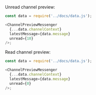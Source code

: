 Unread channel preview:

```js
const data = require('../docs/data.js');

<ChannelPreviewMessenger
  {...data.channelContext}
  latestMessage={data.message}
  unread={10}
/>;
```

Read channel preview:

```js
const data = require('../docs/data.js');

<ChannelPreviewMessenger
  {...data.channelContext}
  latestMessage={data.message}
  unread={0}
/>;
```
